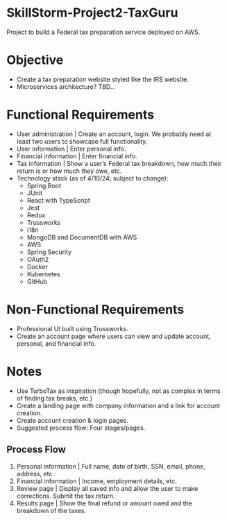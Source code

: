 # SkillStorm-Project2-TaxGuru
Project to build a Federal tax preparation service deployed on AWS.

# **Objective**
- Create a tax preparation website styled like the IRS website.
- Microservices architecture? TBD...

# **Functional Requirements**
- User administration | Create an account, login. We probably need at least two users to showcase full functionality.
- User information | Enter personal info.
- Financial information | Enter financial info.
- Tax information | Show a user’s Federal tax breakdown, how much their return is or how much they owe, etc.
- Technology stack (as of 4/10/24; subject to change):
    - Spring Boot
    - JUnit
    - React with TypeScript
    - Jest
    - Redux
    - Trussworks
    - i18n
    - MongoDB and DocumentDB with AWS
    - AWS
    - Spring Security
    - OAuth2
    - Docker
    - Kubernetes
    - GitHub

# **Non-Functional Requirements**
- Professional UI built using Trussworks.
- Create an account page where users can view and update account, personal, and financial info.

# **Notes**
- Use TurboTax as inspiration (though hopefully, not as complex in terms of finding tax breaks, etc.)
- Create a landing page with company information and a link for account creation.
- Create account creation & login pages.
- Suggested process flow: Four stages/pages.

## **Process Flow**
1. Personal information | Full name, date of birth, SSN, email, phone, address, etc.
2. Financial information | Income, employment details, etc.
3. Review page | Display all saved info and allow the user to make corrections. Submit the tax return.
4. Results page | Show the final refund or amount owed and the breakdown of the taxes.
